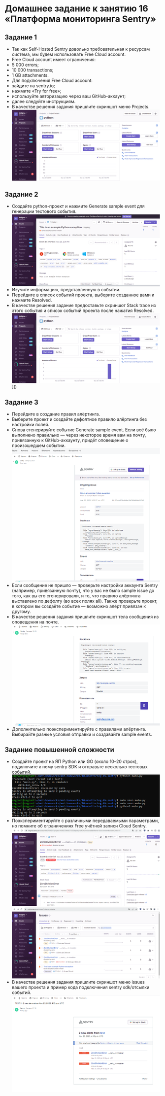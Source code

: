 # Домашнее задание к занятию 16 «Платформа мониторинга Sentry»
## Задание 1
- Так как Self-Hosted Sentry довольно требовательная к ресурсам система, мы будем использовать Free Сloud account.
- Free Cloud account имеет ограничения:
- 5 000 errors;
- 10 000 transactions;
- 1 GB attachments.
- Для подключения Free Cloud account:
- зайдите на sentry.io;
- нажмите «Try for free»;
- используйте авторизацию через ваш GitHub-аккаунт;
- далее следуйте инструкциям.
- В качестве решения задания пришлите скриншот меню Projects.
![1](https://github.com/EVolgina/sentry/blob/main/2.PNG)
## Задание 2
- Создайте python-проект и нажмите Generate sample event для генерации тестового события.
![4](https://github.com/EVolgina/sentry/blob/main/3.PNG)
- Изучите информацию, представленную в событии.
- Перейдите в список событий проекта, выберите созданное вами и нажмите Resolved.
- В качестве решения задание предоставьте скриншот Stack trace из этого события и список событий проекта после нажатия Resolved.
![2](https://github.com/EVolgina/sentry/blob/main/rez.PNG)]()
## Задание 3
- Перейдите в создание правил алёртинга.
- Выберите проект и создайте дефолтное правило алёртинга без настройки полей.
- Снова сгенерируйте событие Generate sample event. Если всё было выполнено правильно — через некоторое время вам на почту, привязанную к GitHub-аккаунту, придёт оповещение о произошедшем событии.
![8](https://github.com/EVolgina/sentry/blob/main/mail.PNG)
- Если сообщение не пришло — проверьте настройки аккаунта Sentry (например, привязанную почту), что у вас не было sample issue до того, как вы его сгенерировали, и то, что правило алёртинга выставлено по дефолту (во всех полях all). Также проверьте проект, в котором вы создаёте событие — возможно алёрт привязан к другому.
- В качестве решения задания пришлите скриншот тела сообщения из оповещения на почте.
 ![9](https://github.com/EVolgina/sentry/blob/main/mail2.PNG)
- Дополнительно поэкспериментируйте с правилами алёртинга. Выбирайте разные условия отправки и создавайте sample events.
## Задание повышенной сложности
- Создайте проект на ЯП Python или GO (около 10–20 строк), подключите к нему sentry SDK и отправьте несколько тестовых событий.
![5](https://github.com/EVolgina/sentry/blob/main/zapusk.PNG)  
- Поэкспериментируйте с различными передаваемыми параметрами, но помните об ограничениях Free учётной записи Cloud Sentry.
![6](https://github.com/EVolgina/sentry/blob/main/alerttest.PNG)
![10](https://github.com/EVolgina/sentry/blob/main/experiment..PNG)
- В качестве решения задания пришлите скриншот меню issues вашего проекта и пример кода подключения sentry sdk/отсылки событий.
![7](https://github.com/EVolgina/sentry/blob/main/mail3.PNG)
